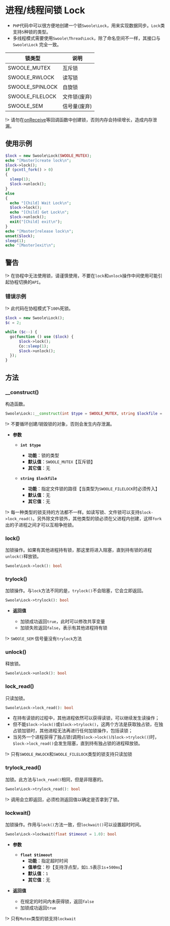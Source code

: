 # 进程/线程间锁 Lock

* `PHP`代码中可以很方便地创建一个锁`Swoole\Lock`，用来实现数据同步。`Lock`类支持`5`种锁的类型。
* 多线程模式需要使用`Swoole\Thread\Lock`，除了命名空间不一样，其接口与 `Swoole\Lock` 完全一致。

锁类型 | 说明
---|---
SWOOLE_MUTEX | 互斥锁
SWOOLE_RWLOCK | 读写锁
SWOOLE_SPINLOCK | 自旋锁
SWOOLE_FILELOCK | 文件锁(废弃)
SWOOLE_SEM | 信号量(废弃)

!> 请勿在[onReceive](/server/events?id=onreceive)等回调函数中创建锁，否则内存会持续增长，造成内存泄漏。

## 使用示例

```php
$lock = new Swoole\Lock(SWOOLE_MUTEX);
echo "[Master]create lock\n";
$lock->lock();
if (pcntl_fork() > 0)
{
  sleep(1);
  $lock->unlock();
} 
else
{
  echo "[Child] Wait Lock\n";
  $lock->lock();
  echo "[Child] Get Lock\n";
  $lock->unlock();
  exit("[Child] exit\n");
}
echo "[Master]release lock\n";
unset($lock);
sleep(1);
echo "[Master]exit\n";
```

## 警告

!> 在协程中无法使用锁，请谨慎使用，不要在`lock`和`unlock`操作中间使用可能引起协程切换的`API`。

### 错误示例

!> 此代码在协程模式下`100%`死锁。

```php
$lock = new Swoole\Lock();
$c = 2;

while ($c--) {
  go(function () use ($lock) {
      $lock->lock();
      Co::sleep(1);
      $lock->unlock();
  });
}
```

## 方法

### __construct()

构造函数。

```php
Swoole\Lock::__construct(int $type = SWOOLE_MUTEX, string $lockfile = '');
```

!> 不要循环创建/销毁锁的对象，否则会发生内存泄漏。

  * **参数** 

    * **`int $type`**
      * **功能**：锁的类型
      * **默认值**：`SWOOLE_MUTEX`【互斥锁】
      * **其它值**：无

    * **`string $lockfile`**
      * **功能**：指定文件锁的路径【当类型为`SWOOLE_FILELOCK`时必须传入】
      * **默认值**：无
      * **其它值**：无

!> 每一种类型的锁支持的方法都不一样。如读写锁、文件锁可以支持`$lock->lock_read()`。另外除文件锁外，其他类型的锁必须在父进程内创建，这样`fork`出的子进程之间才可以互相争抢锁。

### lock()

加锁操作。如果有其他进程持有锁，那这里将进入阻塞，直到持有锁的进程`unlock()`释放锁。

```php
Swoole\Lock->lock(): bool
```

### trylock()

加锁操作。与`lock`方法不同的是，`trylock()`不会阻塞，它会立即返回。

```php
Swoole\Lock->trylock(): bool
```

  * **返回值**

    * 加锁成功返回`true`，此时可以修改共享变量
    * 加锁失败返回`false`，表示有其他进程持有锁

!> `SWOOlE_SEM` 信号量没有`trylock`方法

### unlock()

释放锁。

```php
Swoole\Lock->unlock(): bool
```

### lock_read()

只读加锁。

```php
Swoole\Lock->lock_read(): bool
```

* 在持有读锁的过程中，其他进程依然可以获得读锁，可以继续发生读操作；
* 但不能`$lock->lock()`或`$lock->trylock()`，这两个方法是获取独占锁，在独占锁加锁时，其他进程无法再进行任何加锁操作，包括读锁；
* 当另外一个进程获得了独占锁(调用`$lock->lock()`/`$lock->trylock()`)时，`$lock->lock_read()`会发生阻塞，直到持有独占锁的进程释放锁。

!> 只有`SWOOLE_RWLOCK`和`SWOOLE_FILELOCK`类型的锁支持只读加锁

### trylock_read()

加锁。此方法与`lock_read()`相同，但是非阻塞的。

```php
Swoole\Lock->trylock_read(): bool
```

!> 调用会立即返回，必须检测返回值以确定是否拿到了锁。

### lockwait()

加锁操作。作用与`lock()`方法一致，但`lockwait()`可以设置超时时间。

```php
Swoole\Lock->lockwait(float $timeout = 1.0): bool
```

  * **参数** 

    * **`float $timeout`**
      * **功能**：指定超时时间
      * **值单位**：秒【支持浮点型，如`1.5`表示`1s`+`500ms`】
      * **默认值**：`1`
      * **其它值**：无

  * **返回值**

    * 在规定的时间内未获得锁，返回`false`
    * 加锁成功返回`true`

!> 只有`Mutex`类型的锁支持`lockwait`
